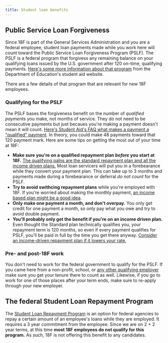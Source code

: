 ```yaml
---
title: Student loan benefits
---
```

## Public Service Loan Forgiveness

Since 18F is part of the General Services Administration and you are a federal employee, student loan payments made while you work here will count toward the Public Service Loan Forgiveness Program (PSLF). The PSLF is a federal program that forgivess any remaining balance on your qualifying loans issued by the U.S. government after 120 on-time, qualifying payments. [Here's some more information about that program](https://studentaid.ed.gov/sa/repay-loans/forgiveness-cancellation/public-service) from the Department of Education's student aid website. 

There are a few details of that program that are relevant for new 18F employees.

### Qualifying for the PSLF

The PSLF bases the forgiveness benefit on the number of _qualified payments_ you make, not months of service. They do not need to be consecutive payments but just becaues you're making a payment doesn't mean it will count. [Here's Student Aid's FAQ what makes a payment a "qualified" payment](https://studentaid.ed.gov/sa/repay-loans/forgiveness-cancellation/public-service#qualifying-payment). In theory, you could make 48 payments toward that 120 payment mark. Here are some tips on getting the most out of your time at 18F:

* **Make sure you're on a qualified repayment plan _before_ you start at 18F.** [The qualifying palns are the standard repayment plan and all the income driven plans.](https://studentaid.ed.gov/sa/repay-loans/forgiveness-cancellation/public-service#qualifying-repayment-plan) Most loan servicers will put you in a forebearance while they convert your payment plan. This can take up to 3 months and payments made during a forebearance or deferral _do not count_ for the PSLF.
* **Try to avoid swithcing repayment plans** while you're employed with 18F. If you're worried about making the monthly payment, [an income based plan might be a good idea](https://studentaid.ed.gov/sa/node/594/#pros-cons).
* **Only make one payment a month, and don't overpay.** You only get credit for one payment a month, so only pay what you owe and try to avoid double payment.
* **You'll probably only get the benefit if you're on an income driven plan.** Even thought the Standard plan technically qualifies you, your repayment term is 120 months, so even if every payment qualifies for PSLF, you'll be paid in full by the time you get there anyway. [Consider an income-driven repayment plan if it lowers your rate.](https://studentaid.ed.gov/sa/node/594/#pros-cons)

### Pre- and post-18F work

You don't need to work for the federal government to qualify for the PSLF. If you came here from a non-profit, school, or [any other qualifying employer](https://studentaid.ed.gov/sa/repay-loans/forgiveness-cancellation/public-service#qualifying-employment) make sure you get your tenure there to count as well. Likewise, if you go to work for one of those places after your term ends, make sure to re-apply through your new employer.

## The federal Student Loan Repayment Program

The [Student Loan Repayment Program](https://www.opm.gov/policy-data-oversight/pay-leave/student-loan-repayment/) is an option for federal agencies to repay a certain amount of an employee's loans while they are employed. It requires a 3 year commitment from the employee. Since we are on 2 + 2 year terms, at this time **most 18F employees do not qualify for this program.** As such, 18F is not offering this benefit to any candidates.
